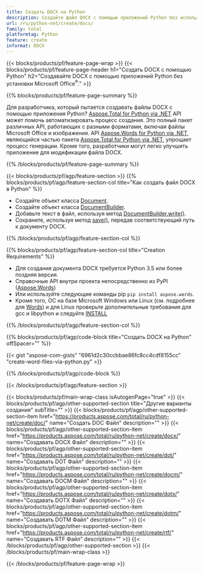 ```yaml
---
title: Создать DOCX на Python
description: Создайте файл DOCX с помощью приложений Python без использования Microsoft Word. 
url: /ru/python-net/create/docx/
family: total
platformtag: Python
feature: create
informat: DOCX
---
```

{{< blocks/products/pf/feature-page-wrap >}}
{{< blocks/products/pf/feature-page-header h1="Создать DOCX с помощью Python" h2="Создавайте DOCX с помощью приложений Python без установки Microsoft Office<sup>&reg;</sup>." >}}

{{% blocks/products/pf/feature-page-summary %}}

Для разработчика, который пытается создавать файлы DOCX с помощью приложения Python? [Aspose.Total for Python via .NET](https://products.aspose.com/total/python-net/) API может помочь автоматизировать процесс создания. Это полный пакет различных API, работающих с разными форматами, включая файлы Microsoft Office и изображения. API [Aspose.Words for Python via .NET](https://products.aspose.com/words/python-net/), являющийся частью пакета [Aspose.Total for Python via .NET](https://products.aspose.com/total/python-net/), упрощает процесс генерации. Кроме того, разработчики могут легко улучшить приложение для модификации файла DOCX. 

{{% /blocks/products/pf/feature-page-summary %}}

{{< blocks/products/pf/agp/feature-section >}}
{{% blocks/products/pf/agp/feature-section-col title="Как создать файл DOCX в Python" %}}

- Создайте объект класса [Document](https://reference.aspose.com/words/python-net/aspose.words/document/).
- Создайте объект класса [DocumentBuilder](https://reference.aspose.com/words/python-net/aspose.words/documentbuilder/).
- Добавьте текст в файл, используя метод [DocumentBuilder.write()](https://reference.aspose.com/words/python-net/aspose.words/documentbuilder/write/).
- Сохраните, используя метод [save()](https://reference.aspose.com/words/python-net/aspose.words/document/save/), передав соответствующий путь к документу DOCX.

{{% /blocks/products/pf/agp/feature-section-col %}}

{{% blocks/products/pf/agp/feature-section-col title="Creation Requirements" %}}

- Для создания документа DOCX требуется Python 3.5 или более поздняя версия.
- Справочные API внутри проекта непосредственно из PyPI ([Aspose.Words](https://pypi.org/project/aspose-words/)) 
- Или используйте следующие команды pip ```pip install aspose.words```. 
- Кроме того, ОС на базе Microsoft Windows или Linux (см. подробнее для [Words](https://docs.aspose.com/words/python-net/system-requirements/)) и для Linux проверьте дополнительные требования для gcc и libpython и следуйте [INSTALL](https://docs.aspose.com/words/python-net/installation/) 

{{% /blocks/products/pf/agp/feature-section-col %}}

{{% blocks/products/pf/agp/code-block title="Создать DOCX на Python" offSpacer="" %}}

{{< gist "aspose-com-gists" "6961d2c30ccbbae86fc8cc4cdf8155cc" "create-word-files-via-python.py" >}}

{{% /blocks/products/pf/agp/code-block %}}

{{< /blocks/products/pf/agp/feature-section >}}

{{< blocks/products/pf/main-wrap-class isAutogenPage="true" >}}
{{< blocks/products/pf/agp/other-supported-section title="Другие варианты создания" subTitle="" >}}
{{< blocks/products/pf/agp/other-supported-section-item href="https://products.aspose.com/total/ru/python-net/create/doc/" name="Создать DOC Файл" description="" >}}
{{< blocks/products/pf/agp/other-supported-section-item href="https://products.aspose.com/total/ru/python-net/create/docx/" name="Создавать DOCX Файл" description="" >}}
{{< blocks/products/pf/agp/other-supported-section-item href="https://products.aspose.com/total/ru/python-net/create/dot/" name="Создавать DOT Файл" description="" >}}
{{< blocks/products/pf/agp/other-supported-section-item href="https://products.aspose.com/total/ru/python-net/create/docm/" name="Создавать DOCM Файл" description="" >}}
{{< blocks/products/pf/agp/other-supported-section-item href="https://products.aspose.com/total/ru/python-net/create/dotx/" name="Создавать DOTX Файл" description="" >}}
{{< blocks/products/pf/agp/other-supported-section-item href="https://products.aspose.com/total/ru/python-net/create/dotm/" name="Создавать DOTM Файл" description="" >}}
{{< blocks/products/pf/agp/other-supported-section-item href="https://products.aspose.com/total/ru/python-net/create/rtf/" name="Создавать RTF Файл" description="" >}}
{{< /blocks/products/pf/agp/other-supported-section >}}
{{< /blocks/products/pf/main-wrap-class >}}

{{< /blocks/products/pf/feature-page-wrap >}}